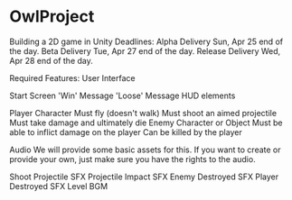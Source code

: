 # OwlProject
Building a 2D game in Unity Deadlines: Alpha Delivery Sun, Apr 25 end of the day. Beta Delivery Tue, Apr 27 end of the day. Release Delivery Wed, Apr 28 end of the day.

Required Features: User Interface

Start Screen 'Win' Message 'Loose' Message HUD elements

Player Character Must fly (doesn't walk) Must shoot an aimed projectile Must take damage and ultimately die Enemy Character or Object Must be able to inflict damage on the player Can be killed by the player

Audio We will provide some basic assets for this. If you want to create or provide your own, just make sure you have the rights to the audio.

Shoot Projectile SFX Projectile Impact SFX Enemy Destroyed SFX Player Destroyed SFX Level BGM
